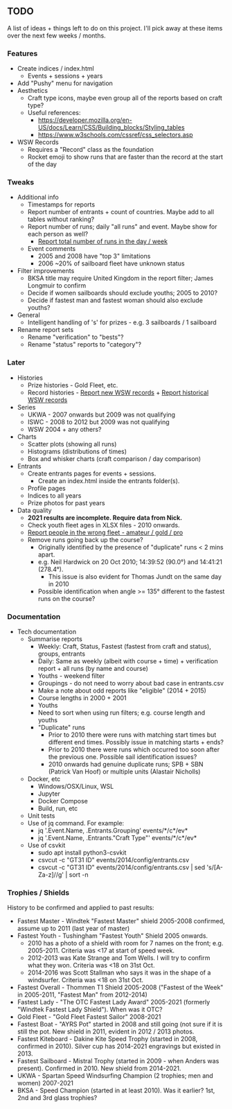 ## TODO

A list of ideas + things left to do on this project. I'll pick away at these items over the next few weeks / months.



### Features

- Create indices / index.html
  - Events + sessions + years
- Add "Pushy" menu for navigation
- Aesthetics
  - Craft type icons, maybe even group all of the reports based on craft type?
  - Useful references:
    - https://developer.mozilla.org/en-US/docs/Learn/CSS/Building_blocks/Styling_tables
    - https://www.w3schools.com/cssref/css_selectors.asp
- WSW Records
  - Requires a "Record" class as the foundation
  - Rocket emoji to show runs that are faster than the record at the start of the day



### Tweaks

- Additional info
  - Timestamps for reports
  - Report number of entrants + count of countries. Maybe add to all tables without ranking?
  - Report number of runs; daily "all runs" and event. Maybe show for each person as well?
    - [Report total number of runs in the day / week](https://github.com/Logiqx/wsw-results/issues/22)
  - Event comments
    - 2005 and 2008 have "top 3" limitations
    - 2006 ~20% of sailboard fleet have unknown status
- Filter improvements
  - BKSA title may require United Kingdom in the report filter; James Longmuir to confirm
  - Decide if women sailboards should exclude youths; 2005 to 2010?
  - Decide if fastest man and fastest woman should also exclude youths?
- General
  - Intelligent handling of 's' for prizes - e.g. 3 sailboards / 1 sailboard
- Rename report sets
  - Rename "verification" to "bests"?
  - Rename "status" reports to "category"?



### Later

- Histories
  - Prize histories - Gold Fleet, etc.
  - Record histories - [Report new WSW records](https://github.com/Logiqx/wsw-results/issues/7) + [Report historical WSW records](https://github.com/Logiqx/wsw-results/issues/8)
- Series
  - UKWA - 2007 onwards but 2009 was not qualifying
  - ISWC - 2008 to 2012 but 2009 was not qualifying
  - WSW 2004 + any others?
- Charts
  - Scatter plots (showing all runs)
  - Histograms (distributions of times)
  - Box and whisker charts (craft comparison / day comparison)
- Entrants
  - Create entrants pages for events + sessions.
    - Create an index.html inside the entrants folder(s).
  - Profile pages
  - Indices to all years
  - Prize photos for past years
- Data quality
  - **2021 results are incomplete. Require data from Nick.**
  - Check youth fleet ages in XLSX files - 2010 onwards.
  - [Report people in the wrong fleet - amateur / gold / pro](https://github.com/Logiqx/wsw-results/issues/13)
  - Remove runs going back up the course?
    - Originally identified by the presence of "duplicate" runs < 2 mins apart.
    - e.g. Neil Hardwick on 20 Oct 2010; 14:39:52 (90.0°) and 14:41:21 (278.4°).
      - This issue is also evident for Thomas Jundt on the same day in 2010
    - Possible identification when angle >= 135° different to the fastest runs on the course?



### Documentation

- Tech documentation
  - Summarise reports
    - Weekly: Craft, Status, Fastest (fastest from craft and status), groups, entrants
    - Daily: Same as weekly (albeit with course + time) + verification report + all runs (by name and course)
    - Youths - weekend filter
    - Groupings - do not need to worry about bad case in entrants.csv
    - Make a note about odd reports like "eligible" (2014 + 2015)
    - Course lengths in 2000 + 2001
    - Youths
    - Need to sort when using run filters; e.g. course length and youths
    - "Duplicate" runs
      - Prior to 2010 there were runs with matching start times but different end times. Possibly issue in matching starts + ends?
      - Prior to 2010 there were runs which occurred too soon after the previous one. Possible sail identification issues?
      - 2010 onwards had genuine duplicate runs; SPB + SBN (Patrick Van Hoof) or multiple units (Alastair Nicholls)
  - Docker, etc
    - Windows/OSX/Linux, WSL
    - Jupyter
    - Docker Compose
    - Build, run, etc
  - Unit tests
  - Use of jq command. For example:
    - jq '.Event.Name, .Entrants.Grouping' events/\*/c\*/ev\*
    - jq '.Event.Name, .Entrants."Craft Type"' events/\*/c\*/ev\*
  - Use of csvkit
    - sudo apt install python3-csvkit
    - csvcut -c "GT31 ID" events/2014/config/entrants.csv
    - csvcut -c "GT31 ID" events/2014/config/entrants.csv | sed 's/[A-Za-z]//g' | sort -n



### Trophies / Shields

History to be confirmed and applied to past results:

- Fastest Master - Windtek "Fastest Master" shield 2005-2008 confirmed, assume up to 2011 (last year of master)
- Fastest Youth - Tushingham "Fastest Youth" Shield 2005 onwards.
  - 2010 has a photo of a shield with room for 7 names on the front; e.g. 2005-2011. Criteria was <17 at start of speed week.
  - 2012-2013 was Kate Strange and Tom Wells. I will try to confirm what they won. Criteria was <18 on 31st Oct.
  - 2014-2016 was Scott Stallman who says it was in the shape of a windsurfer. Criteria was <18 on 31st Oct.
- Fastest Overall - Thommen T1 Shield 2005-2008 ("Fastest of the Week" in 2005-2011, "Fastest Man" from 2012-2014)
- Fastest Lady - "The OTC Fastest Lady Award" 2005-2021 (formerly "Windtek Fastest Lady Shield"). When was it OTC?
- Gold Fleet - "Gold Fleet Fastest Sailor" 2008-2021
- Fastest Boat - "AYRS Pot" started in 2008 and still going (not sure if it is still the pot.
  New shield in 2011, evident in 2012 / 2013 photos.
- Fastest Kiteboard - Dakine Kite Speed Trophy (started in 2008, confirmed in 2010).
  Silver cup has 2014-2021 engravings but existed in 2013.
- Fastest Sailboard - Mistral Trophy (started in 2009 - when Anders was present). Confirmed in 2010. New shield from 2014-2021.
- UKWA - Spartan Speed Windsurfing Champion (2 trophies; men and women) 2007-2021
- BKSA - Speed Champion (started in at least 2010). Was it earlier? 1st, 2nd and 3rd glass trophies?